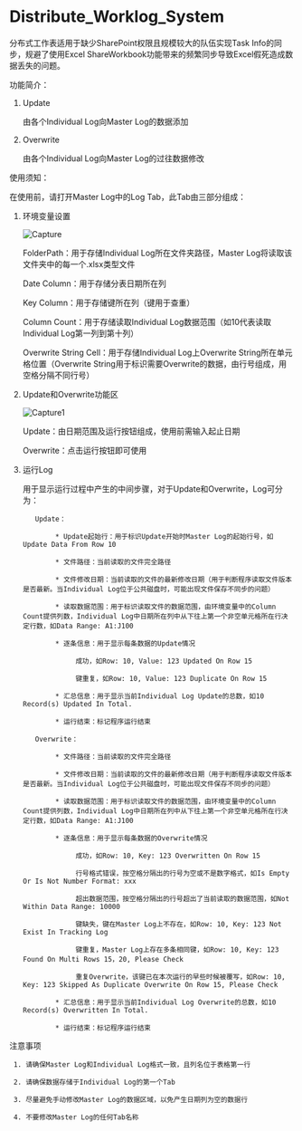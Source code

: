 # Distribute_Worklog_System

分布式工作表适用于缺少SharePoint权限且规模较大的队伍实现Task Info的同步，规避了使用Excel ShareWorkbook功能带来的频繁同步导致Excel假死造成数据丢失的问题。

功能简介：

1. Update

     由各个Individual Log向Master Log的数据添加
     
2. Overwrite

     由各个Individual Log向Master Log的过往数据修改

使用须知：

在使用前，请打开Master Log中的Log Tab，此Tab由三部分组成：

1. 环境变量设置

     ![Capture](https://user-images.githubusercontent.com/49432881/150459895-a0ec079b-dfc3-4fb5-a8f1-66d182744ab2.PNG)
     
     FolderPath：用于存储Individual Log所在文件夹路径，Master Log将读取该文件夹中的每一个.xlsx类型文件
     
     Date Column：用于存储分表日期所在列
     
     Key Column：用于存储键所在列（键用于查重）
     
     Column Count：用于存储读取Individual Log数据范围（如10代表读取Individual Log第一列到第十列）
     
     Overwrite String Cell：用于存储Individual Log上Overwrite String所在单元格位置（Overwrite String用于标识需要Overwrite的数据，由行号组成，用空格分隔不同行号）
    
2. Update和Overwrite功能区

     ![Capture1](https://user-images.githubusercontent.com/49432881/150459919-5f69cdf9-dcf7-47ab-a936-8fd58c6cfe28.PNG)
      
     Update：由日期范围及运行按钮组成，使用前需输入起止日期
     
     Overwrite：点击运行按钮即可使用
      
3. 运行Log

     用于显示运行过程中产生的中间步骤，对于Update和Overwrite，Log可分为：
     
          Update：
     
               * Update起始行：用于标识Update开始时Master Log的起始行号，如Update Data From Row 10
        
               * 文件路径：当前读取的文件完全路径
        
               * 文件修改日期：当前读取的文件的最新修改日期（用于判断程序读取文件版本是否最新。当Individual Log位于公共磁盘时，可能出现文件保存不同步的问题）
        
               * 读取数据范围：用于标识读取文件的数据范围，由环境变量中的Column Count提供列数，Individual Log中日期所在列中从下往上第一个非空单元格所在行决定行数，如Data Range: A1:J100
        
               * 逐条信息：用于显示每条数据的Update情况

                    成功，如Row: 10, Value: 123 Updated On Row 15

                    键重复，如Row: 10, Value: 123 Duplicate On Row 15

               * 汇总信息：用于显示当前Individual Log Update的总数，如10 Record(s) Updated In Total.

               * 运行结束：标记程序运行结束
        
          Overwrite：

               * 文件路径：当前读取的文件完全路径

               * 文件修改日期：当前读取的文件的最新修改日期（用于判断程序读取文件版本是否最新。当Individual Log位于公共磁盘时，可能出现文件保存不同步的问题）

               * 读取数据范围：用于标识读取文件的数据范围，由环境变量中的Column Count提供列数，Individual Log中日期所在列中从下往上第一个非空单元格所在行决定行数，如Data Range: A1:J100

               * 逐条信息：用于显示每条数据的Overwrite情况

                    成功，如Row: 10, Key: 123 Overwritten On Row 15
                    
                    行号格式错误，按空格分隔出的行号为空或不是数字格式，如Is Empty Or Is Not Number Format: xxx
                    
                    超出数据范围，按空格分隔出的行号超出了当前读取的数据范围，如Not Within Data Range: 10000
                    
                    键缺失，键在Master Log上不存在，如Row: 10, Key: 123 Not Exist In Tracking Log

                    键重复，Master Log上存在多条相同键，如Row: 10, Key: 123 Found On Multi Rows 15，20, Please Check

                    重复Overwrite，该键已在本次运行的早些时候被覆写，如Row: 10, Key: 123 Skipped As Duplicate Overwrite On Row 15, Please Check

               * 汇总信息：用于显示当前Individual Log Overwrite的总数，如10 Record(s) Overwritten In Total.

               * 运行结束：标记程序运行结束

注意事项

     1. 请确保Master Log和Individual Log格式一致，且列名位于表格第一行
     
     2. 请确保数据存储于Individual Log的第一个Tab
     
     3. 尽量避免手动修改Master Log的数据区域，以免产生日期列为空的数据行
     
     4. 不要修改Master Log的任何Tab名称


